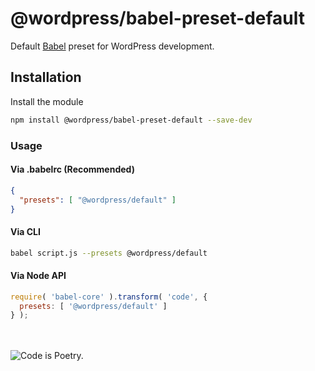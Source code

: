 # @wordpress/babel-preset-default

Default [Babel](https://babeljs.io/) preset for WordPress development.

## Installation

Install the module

```bash
npm install @wordpress/babel-preset-default --save-dev
```

### Usage

#### Via .babelrc (Recommended)

```json
{
  "presets": [ "@wordpress/default" ]
}
```

#### Via CLI

```bash
babel script.js --presets @wordpress/default
```

#### Via Node API

```js
require( 'babel-core' ).transform( 'code', {
  presets: [ '@wordpress/default' ]
} );
```

<br/><br/>![Code is Poetry.](https://cldup.com/ZdtsUVg_V3.png)
